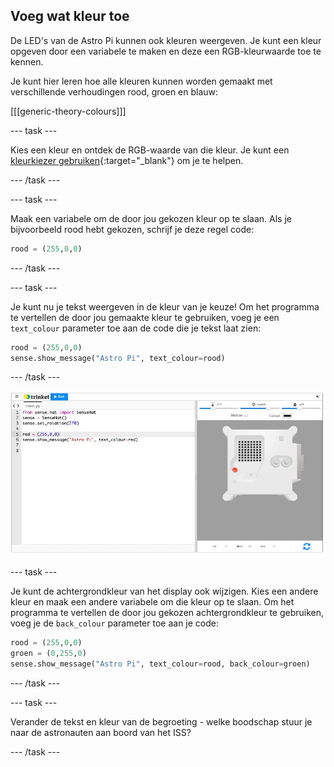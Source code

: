 ## Voeg wat kleur toe

De LED's van de Astro Pi kunnen ook kleuren weergeven. Je kunt een kleur opgeven door een variabele te maken en deze een RGB-kleurwaarde toe te kennen.

Je kunt hier leren hoe alle kleuren kunnen worden gemaakt met verschillende verhoudingen rood, groen en blauw:

[[[generic-theory-colours]]]

--- task ---

Kies een kleur en ontdek de RGB-waarde van die kleur. Je kunt een [kleurkiezer gebruiken](https://www.w3schools.com/colors/colors_rgb.asp){:target="_blank"} om je te helpen.

--- /task ---

--- task ---

Maak een variabele om de door jou gekozen kleur op te slaan. Als je bijvoorbeeld rood hebt gekozen, schrijf je deze regel code:

```python
rood = (255,0,0)
```

--- /task ---

--- task ---

Je kunt nu je tekst weergeven in de kleur van je keuze! Om het programma te vertellen de door jou gemaakte kleur te gebruiken, voeg je een `text_colour` parameter toe aan de code die je tekst laat zien:

```python
rood = (255,0,0)
sense.show_message("Astro Pi", text_colour=rood)
```

--- /task ---

![De Trinket Sense HAT emulator draait een voorbeeldprogramma dat de tekst "Astro PI" in rode letters over de LED-matrix schuift](images/M0_2.gif)

--- task ---

Je kunt de achtergrondkleur van het display ook wijzigen. Kies een andere kleur en maak een andere variabele om die kleur op te slaan. Om het programma te vertellen de door jou gekozen achtergrondkleur te gebruiken, voeg je de `back_colour` parameter toe aan je code:

```python
rood = (255,0,0)
groen = (0,255,0)
sense.show_message("Astro Pi", text_colour=rood, back_colour=groen)
```

--- /task ---

--- task ---

Verander de tekst en kleur van de begroeting - welke boodschap stuur je naar de astronauten aan boord van het ISS?

--- /task ---

